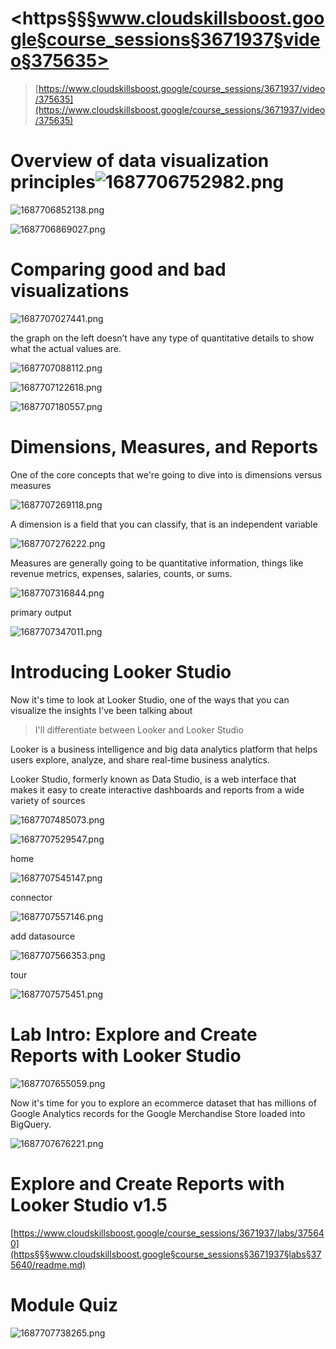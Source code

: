 # <https§§§www.cloudskillsboost.google§course_sessions§3671937§video§375635>

> [https://www.cloudskillsboost.google/course_sessions/3671937/video/375635](https://www.cloudskillsboost.google/course_sessions/3671937/video/375635)

# Overview of data visualization principles![1687706752982.png](./1687706752982.png)

![1687706852138.png](./1687706852138.png)

![1687706869027.png](./1687706869027.png)

# Comparing good and bad visualizations

![1687707027441.png](./1687707027441.png)

the graph on the left doesn’t have any type of quantitative details to show what the actual values are.

![1687707088112.png](./1687707088112.png)

![1687707122618.png](./1687707122618.png)

![1687707180557.png](./1687707180557.png)


# Dimensions, Measures, and Reports


One of the core concepts that we're going to dive into is dimensions versus measures

 ![1687707269118.png](./1687707269118.png)

A dimension is a field that you can classify, that is an independent variable

 ![1687707276222.png](./1687707276222.png)

Measures are generally going to be quantitative information, things like revenue metrics, expenses, salaries, counts, or sums.

 ![1687707316844.png](./1687707316844.png)

primary output

 ![1687707347011.png](./1687707347011.png)


# Introducing Looker Studio

Now it's time to look at Looker Studio, one of the ways that you can visualize the insights I've been talking about

> I'll differentiate between Looker and Looker Studio

Looker is a business intelligence and big data analytics platform that helps users explore, analyze, and share real-time business analytics. 

Looker Studio, formerly known as Data Studio, is a web interface that makes it easy  to create interactive dashboards and reports from a wide variety of sources

 ![1687707485073.png](./1687707485073.png)

 ![1687707529547.png](./1687707529547.png)

home

 ![1687707545147.png](./1687707545147.png)

connector

 ![1687707557146.png](./1687707557146.png)

add datasource

 ![1687707566353.png](./1687707566353.png)

tour

![1687707575451.png](./1687707575451.png)

# Lab Intro: Explore and Create Reports with Looker Studio

 ![1687707655059.png](./1687707655059.png)

Now it's time for you to explore an ecommerce dataset that has millions of Google Analytics records for the Google Merchandise Store loaded into BigQuery.

 ![1687707676221.png](./1687707676221.png)


# Explore and Create Reports with Looker Studio v1.5

[https://www.cloudskillsboost.google/course_sessions/3671937/labs/375640](https§§§www.cloudskillsboost.google§course_sessions§3671937§labs§375640/readme.md)


# Module Quiz

 ![1687707738265.png](./1687707738265.png)
